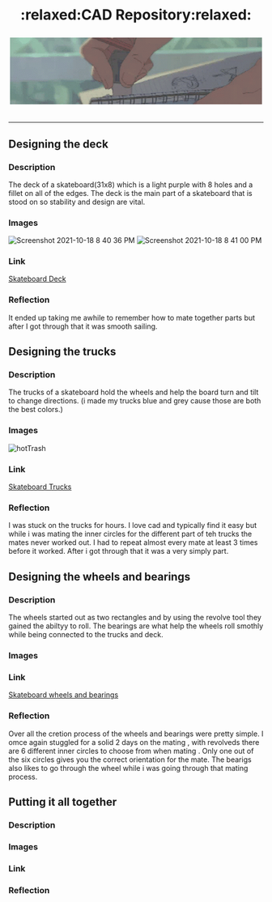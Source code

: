 <h1 align="center">  :relaxed:CAD Repository:relaxed:

  ![](https://github.com/gdaless20/cad-engineering-3/blob/main/green-banner-anime-aesthetic.gif)

  
  -------------------------------------
  
  ## Designing the deck
  
  ### Description
  The deck of a skateboard(31x8) which is a light purple with 8 holes and a fillet on all of the edges. The deck is the main part of a skateboard that is stood on so stability and design are vital.
  ### Images 
![Screenshot 2021-10-18 8 40 36 PM](https://user-images.githubusercontent.com/71349797/137825885-961f6c49-c9ce-4243-81ee-85e8b4607dd9.png)
![Screenshot 2021-10-18 8 41 00 PM](https://user-images.githubusercontent.com/71349797/137825893-15b8952d-0ec9-4c18-827d-62076d1ba250.png)
  ### Link
[Skateboard Deck](https://cvilleschools.onshape.com/documents/7cb11a0d54ae46c13476b4ca/w/d2a085f23e7c8540d45cca03/e/2662917746f7e7a18e0c029a)
  ### Reflection 
  It ended up taking me awhile to remember how to mate together parts but after I got through that it was smooth sailing.
  
## Designing the trucks
  
  ### Description
  The trucks of a skateboard hold the wheels and help the board turn and tilt to change directions. (i made my trucks  blue and grey cause those are both the best colors.)
  
  ### Images 
  
  ![hotTrash](https://user-images.githubusercontent.com/71349797/140570939-3d4662e3-fb1b-40bc-9403-f63546194916.png)

  ### Link
  [Skateboard Trucks](https://cvilleschools.onshape.com/documents/7cb11a0d54ae46c13476b4ca/w/d2a085f23e7c8540d45cca03/e/95e010f165277273d4751f04)
 
  ### Reflection 
  I was stuck on the trucks for hours. I love cad and typically find it easy but while i was mating the inner circles for the different part of teh trucks the mates never worked out. I had to repeat almost every mate at least 3 times before it worked. After i got through that it was a very simply part.
  
## Designing the wheels and bearings
  
  ### Description
  The wheels started out as two rectangles and by using the revolve tool they gained the abiltyy to roll. The bearings are what help the wheels roll smothly while being connected to the trucks and deck.
  
  ### Images
  

  ### Link
  [Skateboard wheels and bearings](https://cvilleschools.onshape.com/documents/7cb11a0d54ae46c13476b4ca/w/d2a085f23e7c8540d45cca03/e/95e010f165277273d4751f04)
  ### Reflection 
  Over all the cretion process of the wheels and bearings were pretty simple. I omce again stuggled for a solid 2 days on the mating , with revolveds there are 6 different inner circles to choose from when mating . Only one out of the six circles gives you the correct orientation for the mate. The bearigs also likes to go through the wheel while i was going through that mating process.
  
 ## Putting it all together
  
  ### Description
  ### Images 
  ### Link
  ### Reflection 
  
 
